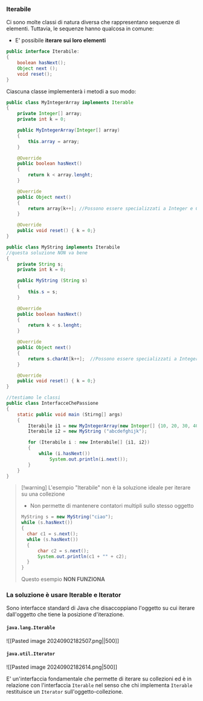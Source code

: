 ### Iterabile

Ci sono molte classi di natura diversa che rappresentano sequenze di elementi. Tuttavia, le sequenze hanno qualcosa in comune:
- E' possibile **iterare sui loro elementi**

```java
public interface Iterabile:
{
	boolean hasNext();
	Object next ();
	void reset();
}
```

Ciascuna classe implementerà i metodi a suo modo:

```java
public class MyIntegerArray implements Iterable
{
	private Integer[] array;
	private int k = 0;

	public MyIntegerArray(Integer[] array)
	{
		this.array = array;
	}

	@Override
	public boolean hasNext()
	{
		return k < array.lenght;
	}

	@Override
	public Object next()
	{
		return array[k++]; //Possono essere specializzati a Integer e Character
	}

	@Override
	public void reset() { k = 0;}
}
```

```java
public class MyString implements Iterabile
//questa soluzione NON va bene
{
	private String s;
	private int k = 0;

	public MyString (String s)
	{
		this.s = s;
	}

	@Override
	public boolean hasNext()
	{
		return k < s.lenght;
	}

	@Override
	public Object next()
	{
		return s.charAt[k++];  //Possono essere specializzati a Integer e Character
	}

	@Override
	public void reset() { k = 0;}
}
```

```java
//testiamo le classi
public class InterfacceChePassione
{
	static public void main (Stirng[] args)
	{
		Iterabile i1 = new MyIntegerArray(new Integer[] {10, 20, 30, 40});
		Iterabile i2 = new MyString ("abcdefghijk");

		for (Iterabile i : new Interabile[] {i1, i2})
		{
			while (i.hasNext())
				System.out.println(i.next());
		}
	}
}
```

>[!warning] L'esempio "Iterabile" non è la soluzione ideale per iterare su una collezione
>- Non permette di mantenere contatori multipli sullo stesso oggetto
>```java
>MyString s = new MyString("ciao");
>while (s.hasNext())
>{
>	char c1 = s.next();
>	while (s.hasNext())
>	{
>		char c2 = s.next();
>		System.out.println(c1 + "" + c2);
>	}
>}
>```
>Questo esempio **NON FUNZIONA**

### La soluzione è usare Iterable e Iterator

Sono interfacce standard di Java che disaccoppiano l'oggetto su cui iterare dall'oggetto che tiene la posizione d'iterazione.

#### `java.lang.Iterable`

![[Pasted image 20240902182507.png||500]]

#### `java.util.Iterator`

![[Pasted image 20240902182614.png|500]]

E' un'interfaccia fondamentale che permette di iterare su collezioni ed è in relazione con l'interfaccia `Iterable` nel senso che chi implementa `Iterable` restituisce un `Iterator` sull'oggetto-collezione.

